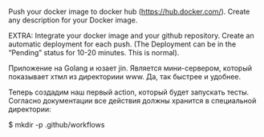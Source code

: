 


Push your docker image to docker hub (https://hub.docker.com/). 
Create any description for your Docker image. 



EXTRA: Integrate your docker image and your github repository. 
Create an automatic deployment for each push. 
(The Deployment can be in the “Pending” status for 10-20 minutes. This is normal).




Приложение на Golang и юзает jin. 
Является мини-сервером, который показывает хтмл из директориии www. 
Да, так быстрее и удобнее.



Теперь создадим наш первый action, который будет запускать тесты. Согласно документации все действия должны хранится в специальной директории:

$ mkdir -p .github/workflows